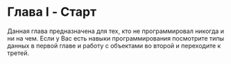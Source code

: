# Глава I - Старт

Данная глава предназначена для тех, кто не программировал никогда и ни на чем. Если у Вас есть навыки программирования посмотрите типы данных в первой главе и работу с объектами во второй и переходите к третей. 